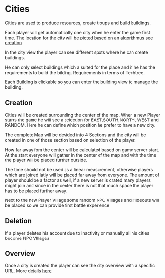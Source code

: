 # Cities

Cities are used to produce resources, create troups and build buildings.

Each player will get automatically one city when he enter the game first time. The location for the city will be picted based on an algorithmus see [creation](#creation)  

In the city view the player can see different spots where he can create buildings. 

He can only select buildings which a suited for the place and if he has the requirements to build the bilding. Requirements in terms of Techtree.

Each Building is clickable so you can enter the building view to manage the building.

## Creation

Cities will be created surrounding the center of the map. When a new Player starts the game he will see a selection for EAST,SOUTH,NORTH, WEST and RANDOM. Here he can define which position he prefer to have a new city.

The complete Map will be devided into 4 Sections and the city will be created in one of those section based on selection of the player.

How far away fom the center will be calculated based on game server start. At the start everyone will gather in the center of the map and with the time the player will be placed further outside. 

The time should not be used as a linear measurement, otherwise players which are joined latly will be placed far away from everyone. The amount of player should be a factor as well, if a new server is crated many players might join and since in the center there is not that much space the player has to be placed further away.

Next to the new Player Village some random NPC Villages and Hideouts will be placed so we can provide first battle experience

## Deletion

If a player deletes his account due to inactivity or manually all his cities become NPC VIllages

## Overview

Once a city is created the player can see the city overview with a specific URL.
More details [here](Overview)



